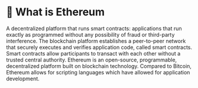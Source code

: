 # 🧙 What is Ethereum

A decentralized platform that runs smart contracts: applications that run exactly as programmed without any possibility of fraud or third-party interference. The blockchain platform establishes a peer-to-peer network that securely executes and verifies application code, called smart contracts. Smart contracts allow participants to transact with each other without a trusted central authority. Ethereum is an open-source, programmable, decentralized platform built on blockchain technology. Compared to Bitcoin, Ethereum allows for scripting languages which have allowed for application development.
